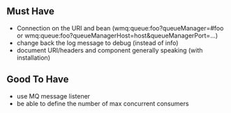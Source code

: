 Must Have
---------
- Connection on the URI and bean (wmq:queue:foo?queueManager=#foo or wmq:queue:foo?queueManagerHost=host&queueManagerPort=...)
- change back the log message to debug (instead of info)
- document URI/headers and component generally speaking (with installation)

Good To Have
------------
- use MQ message listener
- be able to define the number of max concurrent consumers
